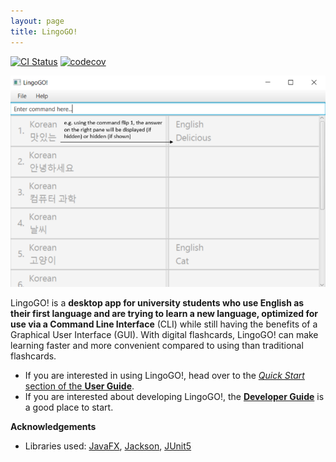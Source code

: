 ```yaml
---
layout: page
title: LingoGO!
---
```


[![CI Status](https://github.com/se-edu/addressbook-level3/workflows/Java%20CI/badge.svg)](https://github.com/AY2122S1-CS2103T-T11-2/tp/actions)
[![codecov](https://codecov.io/gh/AY2122S1-CS2103T-T11-2/tp/branch/master/graph/badge.svg?token=0F1MMCJH24)](https://codecov.io/gh/AY2122S1-CS2103T-T11-2/tp)

![Ui](images/Ui.png)

LingoGO! is a **desktop app for university students who use English as their first language and are trying to learn a new language, optimized for use via a Command Line Interface** (CLI) while still having the benefits of a Graphical User Interface (GUI). With digital flashcards, LingoGO! can make learning faster and more convenient compared to using than traditional flashcards.

* If you are interested in using LingoGO!, head over to the [_Quick Start_ section of the **User Guide**](UserGuide.html#quick-start).
* If you are interested about developing LingoGO!, the [**Developer Guide**](DeveloperGuide.html) is a good place to start.


**Acknowledgements**

* Libraries used: [JavaFX](https://openjfx.io/), [Jackson](https://github.com/FasterXML/jackson), [JUnit5](https://github.com/junit-team/junit5)
